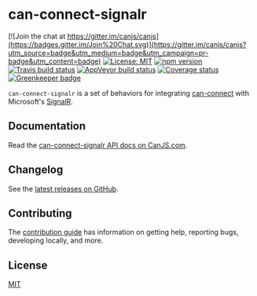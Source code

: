 # can-connect-signalr

[![Join the chat at https://gitter.im/canjs/canjs](https://badges.gitter.im/Join%20Chat.svg)](https://gitter.im/canjs/canjs?utm_source=badge&utm_medium=badge&utm_campaign=pr-badge&utm_content=badge)
[![License: MIT](https://img.shields.io/badge/License-MIT-blue.svg)](https://github.com/canjs/can-connect-signalr/blob/master/LICENSE.md)
[![npm version](https://badge.fury.io/js/can-connect-signalr.svg)](https://www.npmjs.com/package/can-connect-signalr)
[![Travis build status](https://travis-ci.org/canjs/can-connect-signalr.svg?branch=master)](https://travis-ci.org/canjs/can-connect-signalr)
[![AppVeyor build status](https://ci.appveyor.com/api/projects/status/github/canjs/can-connect-signalr?branch=master&svg=true)](https://ci.appveyor.com/project/matthewp/can-connect-signalr)
[![Coverage status](https://coveralls.io/repos/github/canjs/can-connect-signalr/badge.svg?branch=master)](https://coveralls.io/github/canjs/can-connect-signalr?branch=master)
[![Greenkeeper badge](https://badges.greenkeeper.io/canjs/can-connect-signalr.svg)](https://greenkeeper.io/)

`can-connect-signalr` is a set of behaviors for integrating [can-connect](http://canjs.com/doc/can-connect.html) with Microsoft's [SignalR](http://signalr.net/).

## Documentation

Read the [can-connect-signalr API docs on CanJS.com](https://canjs.com/doc/can-connect-signalr.html).

## Changelog

See the [latest releases on GitHub](https://github.com/canjs/can-connect-signalr/releases).

## Contributing

The [contribution guide](https://github.com/canjs/can-connect-signalr/blob/master/CONTRIBUTING.md) has information on getting help, reporting bugs, developing locally, and more.

## License

[MIT](https://github.com/canjs/can-connect-signalr/blob/master/LICENSE.md)

